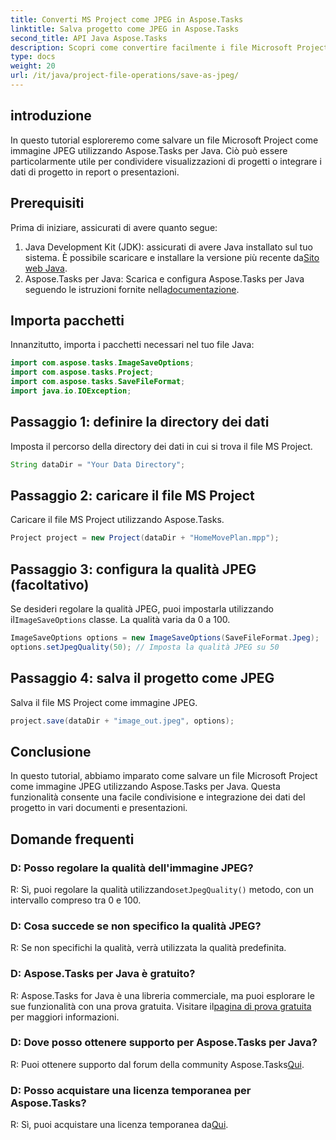 ```yaml
---
title: Converti MS Project come JPEG in Aspose.Tasks
linktitle: Salva progetto come JPEG in Aspose.Tasks
second_title: API Java Aspose.Tasks
description: Scopri come convertire facilmente i file Microsoft Project in immagini JPEG utilizzando Aspose.Tasks per Java. Aumenta la tua produttività.
type: docs
weight: 20
url: /it/java/project-file-operations/save-as-jpeg/
---
```

## introduzione
In questo tutorial esploreremo come salvare un file Microsoft Project come immagine JPEG utilizzando Aspose.Tasks per Java. Ciò può essere particolarmente utile per condividere visualizzazioni di progetti o integrare i dati di progetto in report o presentazioni.
## Prerequisiti
Prima di iniziare, assicurati di avere quanto segue:
1.  Java Development Kit (JDK): assicurati di avere Java installato sul tuo sistema. È possibile scaricare e installare la versione più recente da[Sito web Java](https://www.oracle.com/java/technologies/javase-jdk11-downloads.html).
2.  Aspose.Tasks per Java: Scarica e configura Aspose.Tasks per Java seguendo le istruzioni fornite nella[documentazione](https://reference.aspose.com/tasks/java/).

## Importa pacchetti
Innanzitutto, importa i pacchetti necessari nel tuo file Java:
```java
import com.aspose.tasks.ImageSaveOptions;
import com.aspose.tasks.Project;
import com.aspose.tasks.SaveFileFormat;
import java.io.IOException;
```
## Passaggio 1: definire la directory dei dati
Imposta il percorso della directory dei dati in cui si trova il file MS Project.
```java
String dataDir = "Your Data Directory";
```
## Passaggio 2: caricare il file MS Project
Caricare il file MS Project utilizzando Aspose.Tasks.
```java
Project project = new Project(dataDir + "HomeMovePlan.mpp");
```
## Passaggio 3: configura la qualità JPEG (facoltativo)
 Se desideri regolare la qualità JPEG, puoi impostarla utilizzando il`ImageSaveOptions` classe. La qualità varia da 0 a 100.
```java
ImageSaveOptions options = new ImageSaveOptions(SaveFileFormat.Jpeg);
options.setJpegQuality(50); // Imposta la qualità JPEG su 50
```
## Passaggio 4: salva il progetto come JPEG
Salva il file MS Project come immagine JPEG.
```java
project.save(dataDir + "image_out.jpeg", options);
```

## Conclusione
In questo tutorial, abbiamo imparato come salvare un file Microsoft Project come immagine JPEG utilizzando Aspose.Tasks per Java. Questa funzionalità consente una facile condivisione e integrazione dei dati del progetto in vari documenti e presentazioni.
## Domande frequenti
### D: Posso regolare la qualità dell'immagine JPEG?
 R: Sì, puoi regolare la qualità utilizzando`setJpegQuality()` metodo, con un intervallo compreso tra 0 e 100.
### D: Cosa succede se non specifico la qualità JPEG?
R: Se non specifichi la qualità, verrà utilizzata la qualità predefinita.
### D: Aspose.Tasks per Java è gratuito?
 R: Aspose.Tasks for Java è una libreria commerciale, ma puoi esplorare le sue funzionalità con una prova gratuita. Visitare il[pagina di prova gratuita](https://releases.aspose.com/) per maggiori informazioni.
### D: Dove posso ottenere supporto per Aspose.Tasks per Java?
R: Puoi ottenere supporto dal forum della community Aspose.Tasks[Qui](https://forum.aspose.com/c/tasks/15).
### D: Posso acquistare una licenza temporanea per Aspose.Tasks?
 R: Sì, puoi acquistare una licenza temporanea da[Qui](https://purchase.aspose.com/temporary-license/).